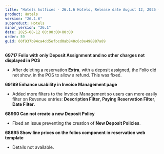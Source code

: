 ```yaml
---
title: "Hotels hotfixes - 26.1.6 Hotels, Release date August 12, 2025 - Hotfixes"
product: Hotels
version: "26.1.6"
subproduct: Hotels
minor_version: "26.1"
date: 2025-08-12 00:00:00+00:00
order: 59
guid: 60f937b94ca4dd5efbcd0ab840c6c0e498887a89
---
```


<strong>69717 Folio with only Deposit Assignment and no other charges not displayed in POS</strong>
<ul><li>After deleting a reservation <b>Extra</b>, with a deposit assigned, the Folio did not show, in the POS to allow a refund. This was fixed.</li></ul>
<strong>69199 Enhance usability in Invoice Management page</strong>
<ul><li>Added more filters to the Invoice Management so users can more easily filter on Revenue entries: <b>Description Filter</b>, <b>Paying Reservation Filter</b>, <b>Date Filter</b>.</li></ul>
<strong>68960 Can not create a new Deposit Policy</strong>
<ul><li>Fixed an issue preventing the creation of <b>New Deposit Policies</b>.</li></ul>
<strong>68695 Show line prices on the folios component in reservation web template</strong>
<ul><li>Details not available.</li></ul>
